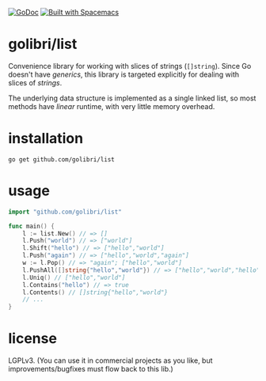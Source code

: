 [![GoDoc](https://godoc.org/github.com/golibri/list?status.svg)](https://godoc.org/github.com/golibri/list)
[![Built with Spacemacs](https://cdn.rawgit.com/syl20bnr/spacemacs/442d025779da2f62fc86c2082703697714db6514/assets/spacemacs-badge.svg)](http://github.com/syl20bnr/spacemacs)

# golibri/list
Convenience library for working with slices of strings (`[]string`). Since Go
doesn't have *generics*, this library is targeted explicitly for dealing with
slices of *strings*.

The underlying data structure is implemented as a single linked list, so most
methods have *linear* runtime, with very little memory overhead.

# installation
`go get github.com/golibri/list`

# usage
````go
import "github.com/golibri/list"

func main() {
    l := list.New() // => []
    l.Push("world") // => ["world"]
    l.Shift("hello") // => ["hello","world"]
    l.Push("again") // => ["hello","world","again"]
    w := l.Pop() // => "again"; ["hello","world"]
    l.PushAll([]string{"hello","world"}) // => ["hello","world","hello","world"]
    l.Uniq() // ["hello","world"]
    l.Contains("hello") // => true
    l.Contents() // []string{"hello","world"}
    // ...
}
````

# license
LGPLv3. (You can use it in commercial projects as you like, but improvements/bugfixes must flow back to this lib.)
